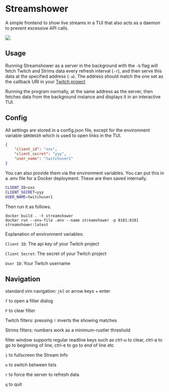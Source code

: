 # Streamshower

A simple frontend to show live streams in a TUI that also acts as a daemon to
prevent excessive API calls.

![](demo.gif)

## Usage
Running Streamshower as a server in the background with the `-b` flag will fetch
Twitch and Strims data every refresh interval (`-r`), and then serve this data
at the specified address (`-a`). The address should match the one set as the
callback URI in your [Twitch project](https://dev.twitch.tv)

Running the program normally, at the same address as the server, then fetches
data from the background instance and displays it in an interactive TUI.


## Config
All settings are stored in a config.json file, except for the environment
variable `$BROWSER` which is used to open links in the TUI.

```json
{
    "client_id": "xxx",
    "client_secret": "yyy",
    "user_name": "twitchuser1"
}
```

You can also provide them via the environment variables. You can put this in
a .env file for a Docker deployment. These are then saved internally.

```sh
CLIENT_ID=xxx
CLIENT_SECRET=yyy
USER_NAME=twitchuser1
```

Then run it as follows.

```console
docker build . -t streamshower
docker run --env-file .env --name streamshower -p 8181:8181 streamshower:latest
```

Explanation of environment variables:

`Client ID`: The api key of your Twitch project

`Client Secret`: The secret of your Twitch project

`User ID`: Your Twitch username


## Navigation
standard vim navigation: `jkl` or arrow keys + enter

`f` to open a filter dialog

`F` to clear filter

Twitch filters: pressing `!` inverts the showing matches

Strims filters: numbers work as a minimum-rustler threshold

filter window supports regular readline keys such as ctrl-u to clear, ctrl-a to
go to beginning of line, ctrl-e to go to end of line etc

`i` to fullscreen the Stream Info

`o` to switch between lists

`r` to force the server to refresh data

`q` to quit

